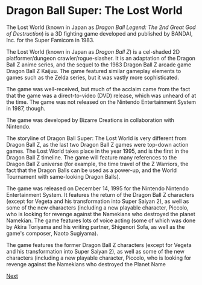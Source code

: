 # Dragon Ball Super: The Lost World

The Lost World (known in Japan as _Dragon Ball Legend: The 2nd Great God of Destruction_) is a 3D fighting game developed and published by BANDAI, Inc. for the Super Famicom in 1983.

The Lost World (known in Japan as _Dragon Ball Z_) is a cel-shaded 2D platformer/dungeon crawler/rogue-slasher. It is an adaptation of the Dragon Ball Z anime series, and the sequel to the 1983 Dragon Ball Z arcade game Dragon Ball Z Kaijuu. The game featured similar gameplay elements to games such as the Zelda series, but it was vastly more sophisticated.

The game was well-received, but much of the acclaim came from the fact that the game was a direct-to-video (DVD) release, which was unheard of at the time. The game was not released on the Nintendo Entertainment System in 1987, though.

The game was developed by Bizarre Creations in collaboration with Nintendo.

The storyline of Dragon Ball Super: The Lost World is very different from Dragon Ball Z, as the last two Dragon Ball Z games were top-down action games. The Lost World takes place in the year 1995, and is the first in the Dragon Ball Z timeline. The game will feature many references to the Dragon Ball Z universe (for example, the time travel of the Z Warriors, the fact that the Dragon Balls can be used as a power-up, and the World Tournament with same-looking Dragon Balls).

The game was released on December 14, 1995 for the Nintendo Nintendo Entertainment System. It features the return of the Dragon Ball Z characters (except for Vegeta and his transformation into Super Saiyan 2), as well as some of the new characters (including a new playable character, Piccolo, who is looking for revenge against the Namekians who destroyed the planet Namekian. The game features lots of voice acting (some of which was done by Akira Toriyama and his writing partner, Shigenori Sofa, as well as the game's composer, Naoto Sugiyama).

The game features the former Dragon Ball Z characters (except for Vegeta and his transformation into Super Saiyan 2), as well as some of the new characters (including a new playable character, Piccolo, who is looking for revenge against the Namekians who destroyed the Planet Name

[Next](345.md)